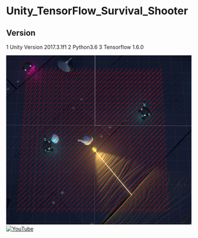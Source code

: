 # Unity_TensorFlow_Survival_Shooter
## Version
1 Unity Version 2017.3.1f1
2 Python3.6
3 Tensorflow 1.6.0

![Iagem1](./Image/Image1.png)
[![YouTube](http://img.youtube.com/vi/Dg6k8A0EFG0/0.jpg)](https://youtu.be/Dg6k8A0EFG0)
